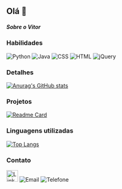 ## Olá 👋

##### Sobre o Vitor 



### Habilidades 
![Python](https://img.shields.io/badge/Python-3776AB?style=flat-square&logo=python&logoColor=FFD43B)
![Java](https://img.shields.io/badge/Java-E34F26?style=flat-square&logo=java&logoColor=white)
![CSS](https://img.shields.io/badge/CSS-264DE4?style=flat-square&logo=css3&logoColor=white)
![HTML](https://img.shields.io/badge/HTML-E44D26?style=flat-square&logo=html5&logoColor=white)
![jQuery](https://img.shields.io/badge/jQuery-0769AD?style=flat-square&logo=jquery&logoColor=white)



### Detalhes

[![Anurag's GitHub stats](https://github-redme-stats.vercel.app/api?username=Vitor-oliv&show_icons=true&theme=tokyonight)](https://github.com/anuraghazra/github-redme-stats)

### Projetos

[![Readme Card](https://github-readme-stats.vercel.app/api/pin/?username=Vitor-oliv&repo=projeto_lista_contatos&theme=tokyonight)](https://github.com/anuraghazra/github-readme-stats)

###  Linguagens utilizadas

[![Top Langs](https://github-readme-stats.vercel.app/api/top-langs/?username=Vitor-oliv&layout=compact)](https://github.com/anuraghzra/github-readme-stats)

### Contato
[<img src='https://img.shields.io/badge/LinkedIn-007785?style=for=badge&logo=linkedin&logoColor-white' alt='Linkedin' height='30'>](https://www.linkedin.com/in/vitoroliveira-tech/)
![Email](https://img.shields.io/badge/Email-vitoroliveiraf22@gmail.com-0078D4?style=flat-square&logo=gmail&logoColor=white)
![Telefone](https://img.shields.io/badge/Telefone-(11)93017--4173-25D366?style=flat-square&logo=whatsapp&logoColor=white)
